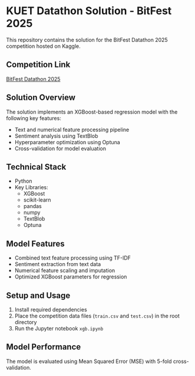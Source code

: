 # KUET Datathon Solution - BitFest 2025

This repository contains the solution for the BitFest Datathon 2025 competition hosted on Kaggle.

## Competition Link

[BitFest Datathon 2025](https://www.kaggle.com/competitions/bitfest-datathon-2025/overview)

## Solution Overview

The solution implements an XGBoost-based regression model with the following key features:

- Text and numerical feature processing pipeline
- Sentiment analysis using TextBlob
- Hyperparameter optimization using Optuna
- Cross-validation for model evaluation

## Technical Stack

- Python
- Key Libraries:
  - XGBoost
  - scikit-learn
  - pandas
  - numpy
  - TextBlob
  - Optuna

## Model Features

- Combined text feature processing using TF-IDF
- Sentiment extraction from text data
- Numerical feature scaling and imputation
- Optimized XGBoost parameters for regression

## Setup and Usage

1. Install required dependencies
2. Place the competition data files (`train.csv` and `test.csv`) in the root directory
3. Run the Jupyter notebook `xgb.ipynb`

## Model Performance

The model is evaluated using Mean Squared Error (MSE) with 5-fold cross-validation.
